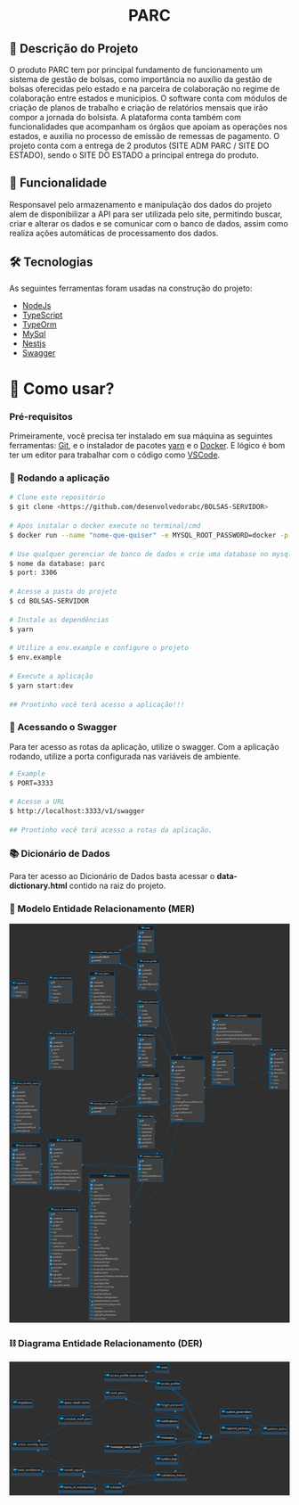 <h1 align="center">PARC</h1>

## 📖 Descrição do Projeto

O produto PARC tem por principal fundamento de funcionamento um sistema de gestão de bolsas, como importância no auxílio da gestão de bolsas oferecidas pelo estado e na parceira de colaboração no regime de colaboração entre estados e municípios. O software conta com módulos de criação de planos de trabalho e criação de relatórios mensais que irão compor a jornada do bolsista. A plataforma conta também com funcionalidades que acompanham os órgãos que apoiam as operações nos estados, e auxilia no processo de emissão de remessas de pagamento. O projeto conta com a entrega de 2 produtos (SITE ADM PARC / SITE DO ESTADO), sendo o SITE DO ESTADO a principal entrega do produto.

## 📱 Funcionalidade

Responsavel pelo armazenamento e manipulação dos dados do projeto alem de disponibilizar a API para ser utilizada pelo site, permitindo buscar, criar e alterar os dados e se comunicar com o banco de dados, assim como realiza ações automáticas de processamento dos dados.

## 🛠 Tecnologias

As seguintes ferramentas foram usadas na construção do projeto:  

- [NodeJs](https://nodejs.org/en/)
- [TypeScript](https://www.typescriptlang.org/)
- [TypeOrm](https://typeorm.io/#/)
- [MySql](https://www.mysql.com/)
- [Nestjs](https://nestjs.com/)
- [Swagger](https://swagger.io/)

<h1>📱 Como usar? </h1> 

### Pré-requisitos

Primeiramente, você precisa ter instalado em sua máquina as seguintes ferramentas:
[Git](https://git-scm.com), e o instalador de pacotes [yarn](https://yarnpkg.com/) e o [Docker](https://www.docker.com/). 
E lógico é bom ter um editor para trabalhar com o código como [VSCode](https://code.visualstudio.com/).

### 🎲 Rodando a aplicação

```bash
# Clone este repositório
$ git clone <https://github.com/desenvolvedorabc/BOLSAS-SERVIDOR>

# Após instalar o docker execute no terminal/cmd
$ docker run --name "nome-que-quiser" -e MYSQL_ROOT_PASSWORD=docker -p 3306:3306 mysql:latest

# Use qualquer gerenciar de banco de dados e crie uma database no mysql:
$ nome da database: parc
$ port: 3306

# Acesse a pasta do projeto 
$ cd BOLSAS-SERVIDOR

# Instale as dependências 
$ yarn

# Utilize a env.example e configure o projeto
$ env.example

# Execute a aplicação
$ yarn start:dev

## Prontinho você terá acesso a aplicação!!! 
```


### 👀  Acessando o Swagger

Para ter acesso as rotas da aplicação, utilize o swagger. Com a aplicação rodando, utilize a porta configurada nas variáveis de ambiente.

```bash
# Example
$ PORT=3333

# Acesse a URL
$ http://localhost:3333/v1/swagger

## Prontinho você terá acesso a rotas da aplicação.
```

### 📚 Dicionário de Dados

Para ter acesso ao Dicionário de Dados basta acessar o **data-dictionary.html** contido na raiz do projeto.

### 🧶 Modelo Entidade Relacionamento (MER)

![PARC-MER](https://github.com/desenvolvedorabc/BOLSAS-SERVIDOR/blob/main/parc-mer.png)

### ⛓ Diagrama Entidade Relacionamento (DER)

![PARC-DER](https://github.com/desenvolvedorabc/BOLSAS-SERVIDOR/blob/main/parc-der.png)
